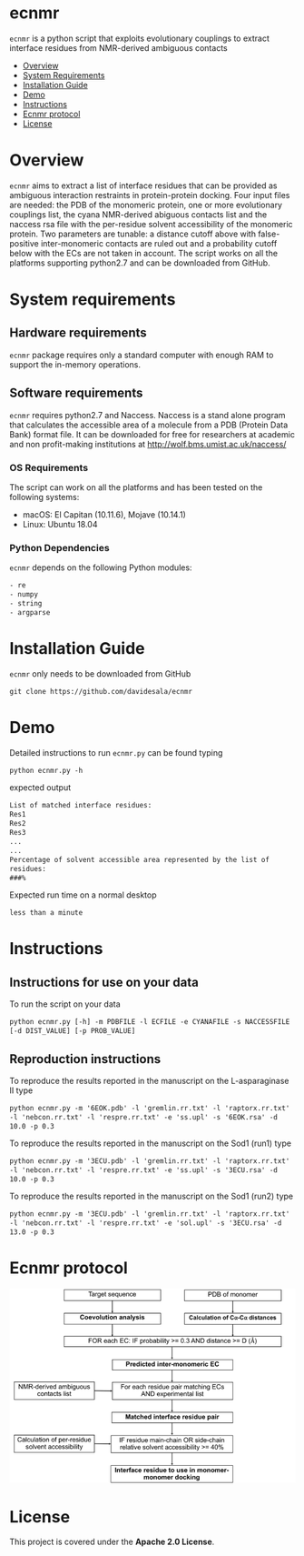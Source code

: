 # ecnmr
`ecnmr` is a python script that exploits evolutionary couplings to extract interface residues from NMR-derived ambiguous contacts 

- [Overview](#overview)
- [System Requirements](#system-requirements)
- [Installation Guide](#installation-guide)
- [Demo](#Demo)
- [Instructions](#Instructions)
- [Ecnmr protocol](#ecnmr-protocol)
- [License](#license)


# Overview
``ecnmr`` aims to extract a list of interface residues that can be provided as ambiguous interaction restraints in protein-protein docking. Four input files are needed: the PDB of the monomeric protein, one or more evolutionary couplings list, the cyana NMR-derived abiguous contacts list and the naccess rsa file with the per-residue solvent accessibility of the monomeric protein. Two parameters are tunable: a distance cutoff above with false-positive inter-monomeric contacts are ruled out and a probability cutoff below with the ECs are not taken in account. The script works on all the platforms supporting python2.7 and can be downloaded from GitHub.

# System requirements 
## Hardware requirements
`ecnmr` package requires only a standard computer with enough RAM to support the in-memory operations.

## Software requirements
`ecnmr` requires python2.7 and Naccess. Naccess is a stand alone program that calculates the accessible area of a molecule from a PDB (Protein Data Bank) format file. It can be downloaded for free for researchers at academic and  non profit-making institutions at http://wolf.bms.umist.ac.uk/naccess/

### OS Requirements
The script can work on all the platforms and has been tested on the following systems:
+ macOS: El Capitan (10.11.6), Mojave (10.14.1)
+ Linux: Ubuntu 18.04

### Python Dependencies
`ecnmr` depends on the following Python modules: 
```
- re 
- numpy 
- string
- argparse
```

# Installation Guide
`ecnmr` only needs to be downloaded from GitHub 
```
git clone https://github.com/davidesala/ecnmr 
```

# Demo
Detailed instructions to run `ecnmr.py` can be found typing
```
python ecnmr.py -h
```
expected output
```
List of matched interface residues:
Res1
Res2
Res3
...
...
Percentage of solvent accessible area represented by the list of residues:
###%
```
Expected run time on a normal desktop
```
less than a minute
```
# Instructions
## Instructions for use on your data
To run the script on your data 
```
python ecnmr.py [-h] -m PDBFILE -l ECFILE -e CYANAFILE -s NACCESSFILE [-d DIST_VALUE] [-p PROB_VALUE]
```
## Reproduction instructions
To reproduce the results reported in the manuscript on the L-asparaginase II type
```
python ecnmr.py -m '6EOK.pdb' -l 'gremlin.rr.txt' -l 'raptorx.rr.txt' -l 'nebcon.rr.txt' -l 'respre.rr.txt' -e 'ss.upl' -s '6EOK.rsa' -d 10.0 -p 0.3
```
To reproduce the results reported in the manuscript on the Sod1 (run1) type
```
python ecnmr.py -m '3ECU.pdb' -l 'gremlin.rr.txt' -l 'raptorx.rr.txt' -l 'nebcon.rr.txt' -l 'respre.rr.txt' -e 'ss.upl' -s '3ECU.rsa' -d 10.0 -p 0.3
```
To reproduce the results reported in the manuscript on the Sod1 (run2) type 
```
python ecnmr.py -m '3ECU.pdb' -l 'gremlin.rr.txt' -l 'raptorx.rr.txt' -l 'nebcon.rr.txt' -l 'respre.rr.txt' -e 'sol.upl' -s '3ECU.rsa' -d 13.0 -p 0.3
```
# Ecnmr protocol
![Ecnmr protocol](https://github.com/davidesala/ecnmr/blob/master/protocol.png)

# License

This project is covered under the **Apache 2.0 License**.
